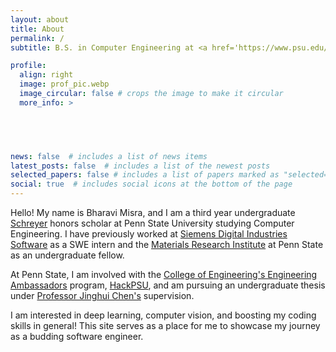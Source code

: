 ```yaml
---
layout: about
title: About
permalink: /
subtitle: B.S. in Computer Engineering at <a href='https://www.psu.edu/'>Penn State</a>.

profile:
  align: right
  image: prof_pic.webp
  image_circular: false # crops the image to make it circular
  more_info: >
    




news: false  # includes a list of news items
latest_posts: false  # includes a list of the newest posts
selected_papers: false # includes a list of papers marked as "selected={true}"
social: true  # includes social icons at the bottom of the page
---
```

Hello! My name is Bharavi Misra, and I am a third year undergraduate [Schreyer](https://www.shc.psu.edu/) honors scholar at Penn State University studying Computer Engineering. I have previously worked at [Siemens Digital Industries Software](https://www.sw.siemens.com/en-US/) as a SWE intern and the [Materials Research Institute](https://www.sw.siemens.com/en-US/) at Penn State as an undergraduate fellow. 

At Penn State, I am involved with the [College of Engineering's Engineering Ambassadors](https://www.leonhardcenter.psu.edu/engineering-ambassadors/index.aspx) program, [HackPSU](https://hackpsu.org/), and am pursuing an undergraduate thesis under [Professor Jinghui Chen's](https://jinghuichen.github.io/) supervision.

I am interested in deep learning, computer vision, and boosting my coding skills in general! This site serves as a place for me to showcase my journey as a budding software engineer. 
